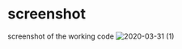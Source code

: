 # screenshot
screenshot of the working code
![2020-03-31 (1)](https://user-images.githubusercontent.com/62948786/78050730-4a7bb300-739a-11ea-8a6e-b9cf9c9f0310.png)
